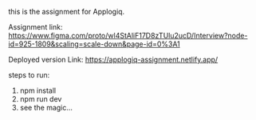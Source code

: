 this is the assignment for Applogiq.

Assignment link: https://www.figma.com/proto/wl4StAliF17D8zTUlu2ucD/Interview?node-id=925-1809&scaling=scale-down&page-id=0%3A1

Deployed version Link: https://applogiq-assignment.netlify.app/

steps to run:

1. npm install
2. npm run dev
3. see the magic...
